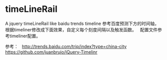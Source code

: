 # timeLineRail
A jquery timeLineRail like baidu trends timeline
参考百度预测下方的时间轴，根据timeliner修改成下面效果，自定义每个刻度间隔以及触发函数。  
配置文件参考timeliner配置。   

参考：  
http://trends.baidu.com/trip/index?type=china-city   
https://github.com/juanbrujo/jQuery-Timelinr
